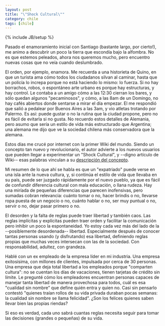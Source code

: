 ```yaml
---
layout: post
title: "\"Shock Cultural\""
category: chile
tags: [chile]
---
```

{% include JB/setup %}

Pasado el enamoramiento inicial con Santiago (bastante largo, por cierto!), me
animo a descubrir un poco la tierra que escondía bajo la alfombra. No es que
estemos peleados, ahora nos queremos mucho, pero encuentro nuevas cosas que no
veía cuando deslumbrado.

El orden, por ejemplo, enamora. Me recuerda a una historieta de Quino, en que
un turista ama cómo todos los ciudadanos silvan al caminar, hasta que un
policía lo increpa porque no está haciendo lo mismo: lo fuerza. Si no hay
borrachos, robos, o espontáneo arte urbano es porque hay estructuras, y hay
control. Le contaba a un amigo cómo a las 12:30 cierran los bares, y sólo
quedan algunos "pecaminosos", y cómo, a las 8am de un Domingo, no hay cafés
abiertos donde sentarse a mirar el día empezar. El me respondió que salió a
pedalear por Buenos Aires a las 3am, y vio atletas trotando por Palermo. Es
así: puede gustar o no la rutina que la ciudad propone, pero no es fácil de
evitarla si no gusta. No recuerdo estos detalles de Alemania, pero asumo que
sería un estilo de vida más estructurado que Argentina; una alemana me dijo
que ve la sociedad chilena más conservadora que la alemana.

Estos días me crucé por internet con la primer Wiki del mundo. Siendo un
concepto tan nuevo y revolucionario, el autor advierte a los nuevos usuarios
que pueden llegar a experimentar un "Shock Cultural", y --digno artículo de
Wiki-- esas palabras vinculan a su [descripción del
concepto](http://c2.com/cgi/wiki?CultureShock).

Mi resumen de lo que ahí se habla es que un "expatriado" puede verse en una
isla ante la nueva cultura, y, si continúa el estilo de vida que llevaba en su
país, puede ser juzgado rápidamente por el nuevo pueblo, ya que es fácil de
confundir diferencia cultural con mala educación, o llana rudeza. Hay una
miríada de pequeñas diferencias que parecen inofensivas, pero sumadas cobran
relevancia: cuánto tomar o no, hacer brindis o no, llevarse ropa puesta de un
negocio o no, cuánto hablar o no, ser muy puntual o no, servir o no, dejar
pasar primero o no.

El desorden y la falta de reglas puede traer libertad y también caos. Las
reglas implícitas y explícitas pueden traer orden y facilitar la comunicación
pero inhibir un poco la espontaneidad. Yo estoy cada vez más del lado de la
--posiblemente desordenada-- libertad. Especialmente después de conocer tantas
personas usando (y disfrutando) esa libertad, definiendo reglas propias que
muchas veces intersecan con las de la sociedad. Con responsabilidad, adultez,
con grandeza.

Hablé con un ex empleado de la empresa líder en mi industria. Una empresa
exitosísima, con millones de clientes, impulsada por cerca de 30 personas. Una
empresa que deja total libertad a los empleados porque "comparten cultura": no
se cuentan los días de vacaciones, tienen tarjetas de crédito sin límite. Le
pregunté cómo los empleadores encuentran personas capaces de manejar tanta
libertad de manera provechosa para todos, cuál es esa "cualidad sin nombre"
que define quién entra y quien no. Casi sin pensarlo contestó "quienes traían
rollos de su vida privada duraban pocas semanas: la cualidad sin nombre se
llama felicidad". ¿Son los felices quienes saben llevar bien las propias
riendas?

Si eso es verdad, cada uno sabrá cuantas reglas necesita seguir para tomar las
decisiones (grandes o pequeñas) de su vida.
